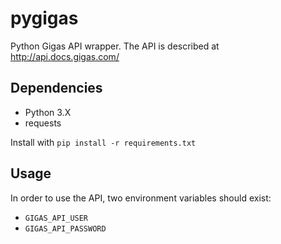 # pygigas

Python Gigas API wrapper. The API is described at http://api.docs.gigas.com/

## Dependencies

- Python 3.X
- requests

Install with `pip install -r requirements.txt`

## Usage

In order to use the API, two environment variables should exist:

- `GIGAS_API_USER`
- `GIGAS_API_PASSWORD`
